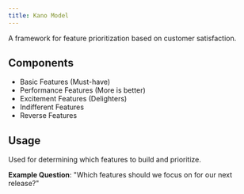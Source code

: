 ```yaml
---
title: Kano Model
---
```


A framework for feature prioritization based on customer satisfaction.

## Components
- Basic Features (Must-have)
- Performance Features (More is better)
- Excitement Features (Delighters)
- Indifferent Features
- Reverse Features

## Usage
Used for determining which features to build and prioritize.

**Example Question**: "Which features should we focus on for our next release?"
